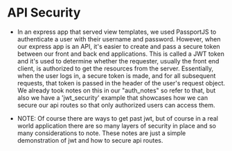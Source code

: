 # API Security

- In an express app that served view templates, we used PassportJS to authenticate
  a user with their username and password. However, when our express app is an API,
  it's easier to create and pass a secure token between our front and back end
  applications. This is called a JWT token and it's used to determine whether the
  requester, usually the front end client, is authorized to get the resources
  from the server. Essentially, when the user logs in, a secure token is made, and
  for all subsequent requests, that token is passed in the header of the user's
  request object. We already took notes on this in our "auth_notes" so refer to that,
  but also we have a 'jwt_security' example that showcases how we can secure our api
  routes so that only authorized users can access them.

- NOTE: Of course there are ways to get past jwt, but of course in a real world application
  there are so many layers of security in place and so many considerations to note. These
  notes are just a simple demonstration of jwt and how to secure api routes.
